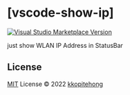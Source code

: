 # [vscode-show-ip]

<a href="https://marketplace.visualstudio.com/items?itemName=kkopite.[name]" target="__blank"><img src="https://img.shields.io/visual-studio-marketplace/v/kkopite.[name].svg?color=eee&amp;label=VS%20Code%20Marketplace&logo=visual-studio-code" alt="Visual Studio Marketplace Version" /></a>

just show WLAN IP Address in StatusBar


## License

[MIT](./LICENSE) License © 2022 [kkopitehong](https://github.com/action-hong)
